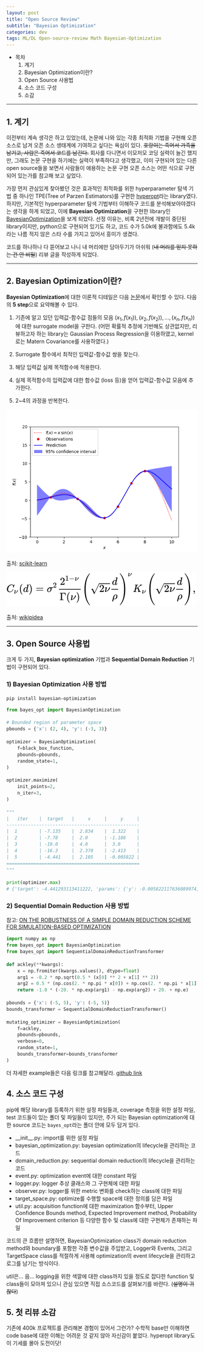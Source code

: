 ```yaml
---
layout: post
title: "Open Source Review"
subtitle: "Bayesian Optimization"
categories: dev
tags: ML/DL Open-source-review Math Bayesian-Optimization
---
```


- 목차
  1. 계기
  2. Bayesian Optimization이란?
  3. Open Source 사용법
  4. 소스 코드 구성
  5. 소감

---

## 1. 계기

이전부터 계속 생각은 하고 있었는데, 논문에 나와 있는 각종 최적화 기법을 구현해 오픈 소스로 남겨 오픈 소스 생태계에 기여하고 싶다는 욕심이 있다. ~~호랑이는 죽어서 가죽을 남기고, 사람은 죽어서 코드를 남긴다.~~ 회사를 다니면서 이모저모 코딩 실력이 늘긴 했지만, 그래도 논문 구현을 하기에는 실력이 부족하다고 생각했고, 이미 구현되어 있는 다른 open source들을 보면서 사람들이 애용하는 논문 구현 오픈 소스는 어떤 식으로 구현되어 있는가를 참고해 보고 싶었다.

가장 먼저 관심있게 찾아봤던 것은 효과적인 최적화를 위한 hyperparameter 탐색 기법 중 하나인 TPE(Tree of Parzen Estimators)를 구현한 [hyperopt](https://github.com/hyperopt/hyperopt)라는 library였다. 하지만, 기본적인 hyperparameter 탐색 기법부터 이해하구 코드를 분석해보아야겠다는 생각을 하게 되었고, 이에 **Bayesian Optimization**을 구현한 library인 [BayesianOptimization](https://github.com/hyperopt/hyperopt)을 보게 되었다. 선정 이유는, 비록 2년전에 개발이 중단된 library이지만, python으로 구현되어 있기도 하고, 코드 수가 5.0k에 불과함에도 5.4k라는 나름 적지 않은 스타 수를 가지고 있어서 흥미가 생겼다.

코드를 하나하나 다 뜯어보고 나니 내 머리에만 담아두기가 아쉬워 (~~내 머리를 믿지 못하는 건 안 비밀~~) 리뷰 글을 작성하게 되었다.

---

## 2. Bayesian Optimization이란?

**Bayesian Optimization**에 대한 이론적 디테일은 다음 [논문](https://arxiv.org/pdf/1012.2599.pdf)에서 확인할 수 있다. 다음의 **5 step**으로 요약해볼 수 있다.

1. 기존에 알고 있던 입력값-함수값 점들의 모음 ${(x_1, f(x_1)),(x_2, f(x_2)),...,(x_n, f(x_n))}$에 대한 surrogate model을 구한다. (어떤 확률적 추정에 기반해도 상관없지만, 리뷰하고자 하는 library는 Gaussian Process Regression을 이용하였고, kernel로는 Matern Covariance를 사용하였다.)

2. Surrogate 함수에서 최적인 입력값-함수값 쌍을 찾는다.
3. 해당 입력값 실제 목적함수에 적용한다.
4. 실제 목적함수의 입력값에 대한 함수값 (loss 등)을 얻어 입력값-함수값 모음에 추가한다.
5. 2~4의 과정을 반복한다.

![Gaussian Process Regression](https://raw.githubusercontent.com/Cho-Geonwoo/Cho-Geonwoo.github.io/master/assets/img/contents/GPR.png)

출처: [scikit-learn](https://scikit-learn.org/stable/auto_examples/gaussian_process/plot_gpr_noisy_targets.html)

![Matern Covariance](https://raw.githubusercontent.com/Cho-Geonwoo/Cho-Geonwoo.github.io/master/assets/img/contents/Matern.svg)

출처: [wikipidea](https://en.wikipedia.org/wiki/Mat%C3%A9rn_covariance_function)

---

## 3. Open Source 사용법

크게 두 가지, **Bayesian optimization** 기법과 **Sequential Domain Reduction** 기법이 구현되어 있다.

### 1) Bayesian Optimization 사용 방법

`pip install bayesian-optimization`

```python
from bayes_opt import BayesianOptimization

# Bounded region of parameter space
pbounds = {'x': (2, 4), 'y': (-3, 3)}

optimizer = BayesianOptimization(
    f=black_box_function,
    pbounds=pbounds,
    random_state=1,
)

optimizer.maximize(
    init_points=2,
    n_iter=3,
)

"""
|   iter    |  target   |     x     |     y     |
-------------------------------------------------
|  1        | -7.135    |  2.834    |  1.322    |
|  2        | -7.78     |  2.0      | -1.186    |
|  3        | -19.0     |  4.0      |  3.0      |
|  4        | -16.3     |  2.378    | -2.413    |
|  5        | -4.441    |  2.105    | -0.005822 |
=================================================
"""

print(optimizer.max)
# {'target': -4.441293113411222, 'params': {'y': -0.005822117636089974, 'x': 2.104665051994087}}
```

### 2) Sequential Domain Reduction 사용 방법

참고: [ON THE ROBUSTNESS OF A SIMPLE DOMAIN REDUCTION
SCHEME FOR SIMULATION-BASED OPTIMIZATION](http://www.truegrid.com/srsm_revised.pdf)

```python
import numpy as np
from bayes_opt import BayesianOptimization
from bayes_opt import SequentialDomainReductionTransformer

def ackley(**kwargs):
    x = np.fromiter(kwargs.values(), dtype=float)
    arg1 = -0.2 * np.sqrt(0.5 * (x[0] ** 2 + x[1] ** 2))
    arg2 = 0.5 * (np.cos(2. * np.pi * x[0]) + np.cos(2. * np.pi * x[1]))
    return -1.0 * (-20. * np.exp(arg1) - np.exp(arg2) + 20. + np.e)

pbounds = {'x': (-5, 5), 'y': (-5, 5)}
bounds_transformer = SequentialDomainReductionTransformer()

mutating_optimizer = BayesianOptimization(
    f=ackley,
    pbounds=pbounds,
    verbose=0,
    random_state=1,
    bounds_transformer=bounds_transformer
)
```

더 자세한 example들은 다음 링크를 참고해달라. [github link](https://github.com/fmfn/BayesianOptimization/tree/master/examples)

## 4. 소스 코드 구성

pip에 해당 library를 등록하기 위한 설정 파일들과, coverage 측정을 위한 설정 파일, test 코드들이 있는 폴더 및 파일들이 있지만, 주가 되는 Bayesian optimization에 대한 source 코드는 `bayes_opt`라는 폴더 안에 모두 담겨 있다.

- \_\_init\_\_.py: import를 위한 설정 파일
- bayesian_optimization.py: bayesian optimization의 lifecycle을 관리하는 코드
- domain_reduction.py: sequential domain reduction의 lifecycle을 관리하는 코드
- event.py: optimization event에 대한 constant 파일
- logger.py: logger 추상 클래스와 그 구현체에 대한 파일
- observer.py: logger를 위한 metric 변화를 check하는 class에 대한 파일
- target_space.py: optimize를 수행할 space에 대한 정의를 담은 파일
- util.py: acquisition function에 대한 maximization 함수부터, Upper Confidence Bounds method, Expected Improvement method, Probability Of Improvement criterion 등 다양한 함수 및 class에 대한 구현체가 존재하는 파일

코드의 큰 흐름만 설명하면, BayesianOptimization class가 domain reduction method와 boundary를 포함한 각종 변수값을 주입받고, Logger와 Events, 그리고 TargetSpace class를 적절하게 사용해 optimization의 event lifecycle을 관리하고 로그를 남기는 방식이다.

util은... 음... logging을 위한 색깔에 대한 class까지 있을 정도로 잡다한 function 및 class들이 모아져 있으니 관심 있으면 직접 소스코드를 살펴보기를 바란다. (~~설명이 귀찮다~~)

## 5. 첫 리뷰 소감

기존에 400k 프로젝트를 관리해본 경험이 있어서 그런가? 수학적 base만 이해하면 code base에 대한 이해는 어려운 것 같지 않아 자신감이 붙었다. hyperopt library도 이 기세를 몰아 도전이닷!

